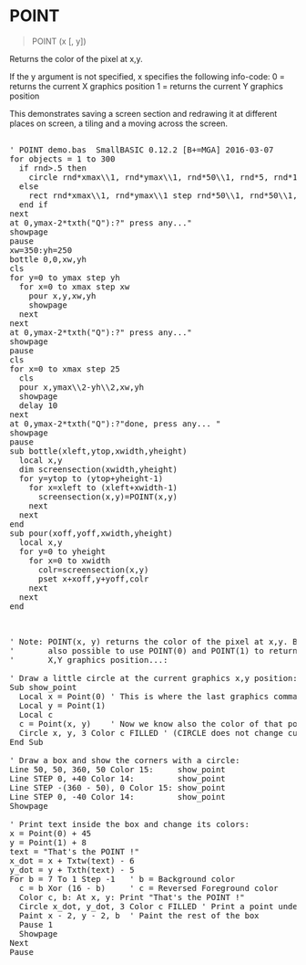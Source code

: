 # POINT

> POINT (x [, y])

Returns the color of the pixel at x,y.


<p>If the y argument is not specified, x specifies the following info-code:
0 = returns the current X graphics position
1 = returns the current Y graphics position

This demonstrates saving a screen section and redrawing it at different places on screen, a tiling and a moving across the screen.
<pre>

' POINT demo.bas  SmallBASIC 0.12.2 [B+=MGA] 2016-03-07
for objects = 1 to 300
  if rnd>.5 then
    circle rnd*xmax\\1, rnd*ymax\\1, rnd*50\\1, rnd*5, rnd*16/1 
  else
    rect rnd*xmax\\1, rnd*ymax\\1 step rnd*50\\1, rnd*50\\1, rnd*16/1
  end if  
next
at 0,ymax-2*txth("Q"):?" press any..."
showpage
pause
xw=350:yh=250
bottle 0,0,xw,yh
cls
for y=0 to ymax step yh
  for x=0 to xmax step xw
    pour x,y,xw,yh
    showpage
  next
next
at 0,ymax-2*txth("Q"):?" press any..."
showpage
pause
cls
for x=0 to xmax step 25
  cls
  pour x,ymax\\2-yh\\2,xw,yh
  showpage
  delay 10
next
at 0,ymax-2*txth("Q"):?"done, press any... "
showpage
pause 
sub bottle(xleft,ytop,xwidth,yheight)
  local x,y
  dim screensection(xwidth,yheight)
  for y=ytop to (ytop+yheight-1)
    for x=xleft to (xleft+xwidth-1)
      screensection(x,y)=POINT(x,y)
    next
  next
end
sub pour(xoff,yoff,xwidth,yheight)
  local x,y
  for y=0 to yheight
    for x=0 to xwidth
      colr=screensection(x,y)
      pset x+xoff,y+yoff,colr
    next
  next
end 

</pre>

<pre>

' Note: POINT(x, y) returns the color of the pixel at x,y. But it's
'       also possible to use POINT(0) and POINT(1) to return the current
'       X,Y graphics position...:

' Draw a little circle at the current graphics x,y position:
Sub show_point
  Local x = Point(0) ' This is where the last graphics command left us...
  Local y = Point(1)
  Local c
  c = Point(x, y)    ' Now we know also the color of that point...
  Circle x, y, 3 Color c FILLED ' (CIRCLE does not change current X,Y)
End Sub

' Draw a box and show the corners with a circle:
Line 50, 50, 360, 50 Color 15:     show_point
Line STEP 0, +40 Color 14:         show_point
Line STEP -(360 - 50), 0 Color 15: show_point
Line STEP 0, -40 Color 14:         show_point
Showpage

' Print text inside the box and change its colors:
x = Point(0) + 45
y = Point(1) + 8
text = "That's the POINT !"
x_dot = x + Txtw(text) - 6
y_dot = y + Txth(text) - 5
For b = 7 To 1 Step -1   ' b = Background color
  c = b Xor (16 - b)     ' c = Reversed Foreground color
  Color c, b: At x, y: Print "That's the POINT !"
  Circle x_dot, y_dot, 3 Color c FILLED ' Print a point under '!'
  Paint x - 2, y - 2, b  ' Paint the rest of the box
  Pause 1
  Showpage
Next
Pause

</pre>

